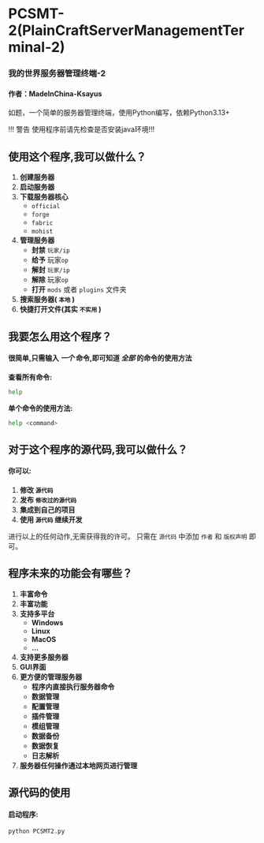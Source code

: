 # PCSMT-2(PlainCraftServerManagementTerminal-2)
### 我的世界服务器管理终端-2
#### 作者：MadeInChina-Ksayus
如题，一个简单的服务器管理终端，使用Python编写，依赖Python3.13+

!!! 警告 使用程序前请先检查是否安装java环境!!!
## 使用这个程序,我可以做什么？
1. __创建服务器__
2. __启动服务器__
3. __下载服务器核心__
    * `official`
    * `forge`
    * `fabric`
    * `mohist`
4. __管理服务器__
    * __封禁__ `玩家/ip`
    * __给予__ 玩家`op`
    * __解封__ `玩家/ip`
    * __解除__ 玩家`op`
    * __打开__ `mods` 或者 `plugins` 文件夹
5. __搜索服务器( `本地` )__
6. __快捷打开文件(其实 `不实用` )__
## 我要怎么用这个程序？
#### 很简单,只需输入 _一个_ 命令,即可知道 _全部_ 的命令的使用方法
__查看所有命令:__
```bash
help
```
__单个命令的使用方法:__
```bash
help <command>
```
## 对于这个程序的源代码,我可以做什么？
#### 你可以:
1. __修改 `源代码`__
2. __发布 `修改过的源代码`__
3. __集成到自己的项目__
4. __使用 `源代码` 继续开发__

进行以上的任何动作,无需获得我的许可。
只需在 `源代码` 中添加 `作者` 和 `版权声明` 即可。

## 程序未来的功能会有哪些？
1. __丰富命令__
2. __丰富功能__
3. __支持多平台__
    * __Windows__
    * __Linux__
    * __MacOS__
    * __...__
4. __支持更多服务器__
5. __GUI界面__
6. __更方便的管理服务器__
    * __程序内直接执行服务器命令__
    * __数据管理__
    * __配置管理__
    * __插件管理__
    * __模组管理__
    * __数据备份__
    * __数据恢复__
    * __日志解析__
7. __服务器任何操作通过本地网页进行管理__

## 源代码的使用
#### 启动程序:
```bash
python PCSMT2.py
```